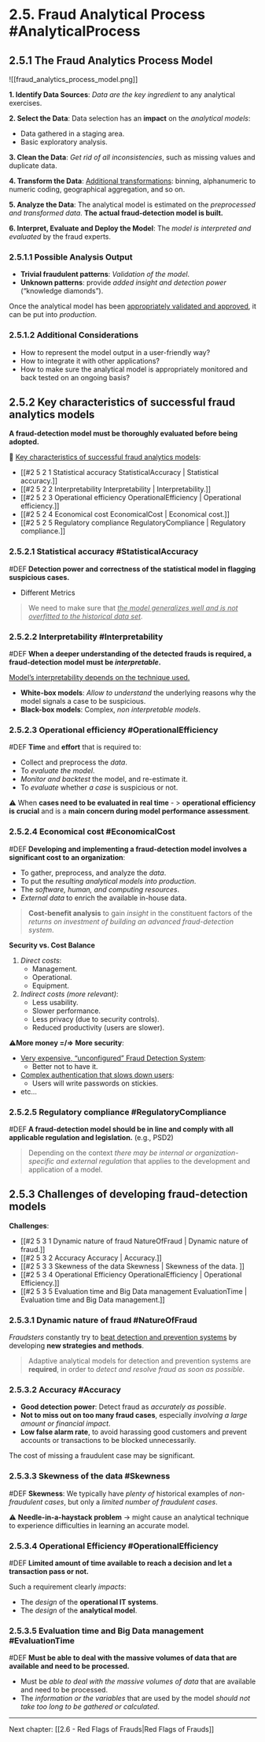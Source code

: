 # 2.5. Fraud Analytical Process #AnalyticalProcess
## 2.5.1 The Fraud Analytics Process Model
![[fraud_analytics_process_model.png]]

**1. Identify Data Sources**:
*Data are the key ingredient* to any analytical exercises.

**2. Select the Data**:
Data selection has an **impact** on the *analytical models*:
- Data gathered in a staging area.
- Basic exploratory analysis.

**3. Clean the Data**:
*Get rid of all inconsistencies*, such as missing values and duplicate data.

**4. Transform the Data**:
<u>Additional transformations</u>: binning, alphanumeric to numeric coding, geographical aggregation, and so on.

**5. Analyze the Data**:
The analytical model is estimated on the *preprocessed and transformed data*.
**The actual fraud-detection model is built.**

**6. Interpret, Evaluate and Deploy the Model**:
The *model is interpreted and evaluated* by the fraud experts.

### 2.5.1.1 Possible Analysis Output
- **Trivial fraudulent patterns**: *Validation of the model*.
- **Unknown patterns**: provide *added insight and detection power* (“knowledge diamonds”).

Once the analytical model has been <u>appropriately validated and approved</u>, it can be put into *production*.

### 2.5.1.2 Additional Considerations
- How to represent the model output in a user-friendly way?
- How to integrate it with other applications?
- How to make sure the analytical model is appropriately monitored and back tested on an ongoing basis?

## 2.5.2 Key characteristics of successful fraud analytics models 

**A fraud-detection model must be thoroughly evaluated before being adopted.**

🔑  <u>Key characteristics of successful fraud analytics models</u>:
- [[#2 5 2 1 Statistical accuracy StatisticalAccuracy | Statistical accuracy.]]
- [[#2 5 2 2 Interpretability Interpretability | Interpretability.]]
- [[#2 5 2 3 Operational efficiency OperationalEfficiency | Operational efficiency.]]
- [[#2 5 2 4 Economical cost EconomicalCost | Economical cost.]]
- [[#2 5 2 5 Regulatory compliance RegulatoryCompliance | Regulatory compliance.]]

### 2.5.2.1 Statistical accuracy #StatisticalAccuracy 
#DEF **Detection power and correctness of the statistical
model in flagging suspicious cases.**
- Different Metrics

> We need to make sure that *<u>the model generalizes well
and is not overfitted to the historical data set</u>*.

### 2.5.2.2 Interpretability #Interpretability
#DEF **When a deeper understanding of the detected frauds is required, a fraud-detection model must be *interpretable*.**

<u>Model’s interpretability depends on the technique used.</u>
- **White-box models**: *Allow to understand* the underlying reasons why the model signals a case to be suspicious.
- **Black-box models**: Complex, *non interpretable models*.

### 2.5.2.3 Operational efficiency #OperationalEfficiency 
#DEF **Time** and **effort** that is required to:
- Collect and preprocess the *data*.
- To *evaluate the model*.
- *Monitor and backtest* the model, and re-estimate it.
- To *evaluate* whether *a case* is suspicious or not.

⚠️ When **cases need to be evaluated in real time** - > **operational efficiency is crucial** and is a **main concern during model performance assessment**.

### 2.5.2.4 Economical cost #EconomicalCost
#DEF **Developing and implementing a fraud-detection model
involves a significant cost to an organization**:
- To gather, preprocess, and analyze the *data*.
- To put the *resulting analytical models into production*.
- The *software, human, and computing resources*.
- *External data* to enrich the available in-house data. 

> **Cost-benefit analysis** to gain *insight* in the constituent factors of the *returns on investment of building an advanced fraud-detection system*.

**Security vs. Cost Balance**
1. *Direct costs*:
	- Management.
	- Operational.
	- Equipment.
2.  *Indirect costs (more relevant)*:
	- Less usability.
	- Slower performance.
	- Less privacy (due to security controls).
	- Reduced productivity (users are slower).

⚠️**More money =/=> More security**:
- <u>Very expensive, “unconfigured” Fraud Detection System</u>: 
	- Better not to have it.
- <u>Complex authentication that slows down users</u>:
	- Users will write passwords on stickies.
- etc...

### 2.5.2.5 Regulatory compliance #RegulatoryCompliance
#DEF **A fraud-detection model should be in line and comply with all applicable regulation and legislation.** (e.g., PSD2)

> Depending on the context *there may be internal or organization-specific and external regulation* that applies to the development and application of a model.

## 2.5.3 Challenges of developing fraud-detection models 
**Challenges**:
- [[#2 5 3 1 Dynamic nature of fraud NatureOfFraud | Dynamic nature of fraud.]]
- [[#2 5 3 2 Accuracy Accuracy | Accuracy.]]
- [[#2 5 3 3 Skewness of the data Skewness | Skewness of the data. ]]
- [[#2 5 3 4 Operational Efficiency OperationalEfficiency | Operational Efficiency.]]
- [[#2 5 3 5 Evaluation time and Big Data management EvaluationTime | Evaluation time and Big Data management.]]

### 2.5.3.1 Dynamic nature of fraud #NatureOfFraud
*Fraudsters* constantly try to <u>beat detection and prevention systems</u> by developing **new strategies and methods**.

> Adaptive analytical models for detection and prevention systems are **required**, in order to *detect and resolve fraud as soon as possible*.

### 2.5.3.2 Accuracy #Accuracy 
- **Good detection power**: Detect fraud as *accurately as possible*.
- **Not to miss out on too many fraud cases**, especially *involving a large amount or financial impact*.
- **Low false alarm rate**, to avoid harassing good customers and prevent accounts or transactions to be blocked unnecessarily.

The cost of missing a fraudulent case may be significant.

### 2.5.3.3 Skewness of the data #Skewness 
#DEF **Skewness**: We typically have *plenty of* historical examples of *non-fraudulent cases*, but only a *limited number of fraudulent cases*.

⚠️ **Needle-in-a-haystack problem** -> might cause an analytical technique to experience difficulties in learning an accurate model.

### 2.5.3.4 Operational Efficiency #OperationalEfficiency 
#DEF **Limited amount of time available to reach a decision and let a transaction pass or not.**

Such a requirement clearly *impacts*:
- The *design* of the **operational IT systems**.
- The *design* of the **analytical model**.

### 2.5.3.5 Evaluation time and Big Data management #EvaluationTime
#DEF **Must be able to deal with the massive volumes of data that are available and need to be processed.**

- Must be *able to deal with the massive volumes of data* that are available and need to be processed.
- The *information or the variables* that are used by the model *should not take too long to be gathered or calculated*.
---
Next chapter: [[2.6 - Red Flags of Frauds|Red Flags of Frauds]]
